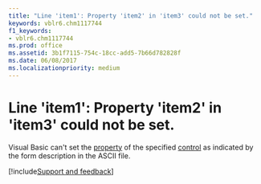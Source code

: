 ```yaml
---
title: "Line 'item1': Property 'item2' in 'item3' could not be set."
keywords: vblr6.chm1117744
f1_keywords:
- vblr6.chm1117744
ms.prod: office
ms.assetid: 3b1f7115-754c-18cc-add5-7b66d782828f
ms.date: 06/08/2017
ms.localizationpriority: medium
---
```



# Line 'item1': Property 'item2' in 'item3' could not be set.

Visual Basic can't set the [property](../../Glossary/vbe-glossary.md#property) of the specified [control](../../Glossary/vbe-glossary.md#control) as indicated by the form description in the ASCII file.

[!include[Support and feedback](~/includes/feedback-boilerplate.md)]